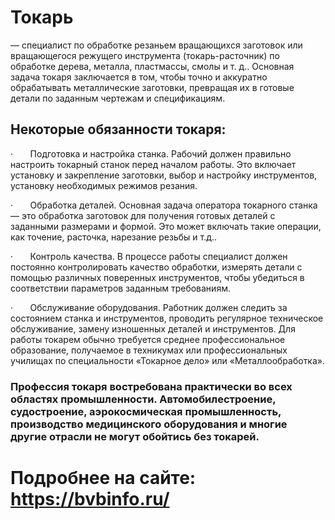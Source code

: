 # Токарь 
— специалист по обработке резаньем вращающихся заготовок или вращающегося режущего инструмента (токарь-расточник) по обработке дерева, металла, пластмассы, смолы и т. д.. Основная задача токаря заключается в том, чтобы точно и аккуратно обрабатывать металлические заготовки, превращая их в готовые детали по заданным чертежам и спецификациям. 
## Некоторые обязанности токаря:
·       Подготовка и настройка станка. Рабочий должен правильно настроить токарный станок перед началом работы. Это включает установку и закрепление заготовки, выбор и настройку инструментов, установку необходимых режимов резания. 

·       Обработка деталей. Основная задача оператора токарного станка — это обработка заготовок для получения готовых деталей с заданными размерами и формой. Это может включать такие операции, как точение, расточка, нарезание резьбы и т.д.. 

·       Контроль качества. В процессе работы специалист должен постоянно контролировать качество обработки, измерять детали с помощью различных поверенных инструментов, чтобы убедиться в соответствии параметров заданным требованиям. 

·       Обслуживание оборудования. Работник должен следить за состоянием станка и инструментов, проводить регулярное техническое обслуживание, замену изношенных деталей и инструментов. 
Для работы токарем обычно требуется среднее профессиональное образование, получаемое в техникумах или профессиональных училищах по специальности «Токарное дело» или «Металлообработка». 
### Профессия токаря востребована практически во всех областях промышленности. Автомобилестроение, судостроение, аэрокосмическая промышленность, производство медицинского оборудования и многие другие отрасли не могут обойтись без токарей. 
# Подробнее на сайте: https://bvbinfo.ru/
